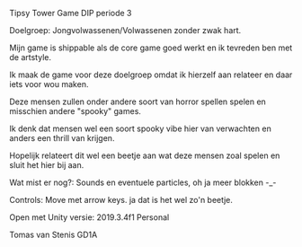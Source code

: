 Tipsy Tower Game DIP periode 3

Doelgroep: Jongvolwassenen/Volwassenen zonder zwak hart.

Mijn game is shippable als de core game goed werkt en ik tevreden ben met de artstyle.

Ik maak de game voor deze doelgroep omdat ik hierzelf aan relateer en daar iets voor wou maken.

Deze mensen zullen onder andere soort van horror spellen spelen en misschien andere "spooky" games.

Ik denk dat mensen wel een soort spooky vibe hier van verwachten en anders een thrill van krijgen.

Hopelijk relateert dit wel een beetje aan wat deze mensen zoal spelen en sluit het hier bij aan.

Wat mist er nog?: Sounds en eventuele particles, oh ja meer blokken -_-


Controls:
Move met arrow keys.
ja dat is het wel zo'n beetje.


Open met Unity versie: 2019.3.4f1 Personal


Tomas van Stenis GD1A
